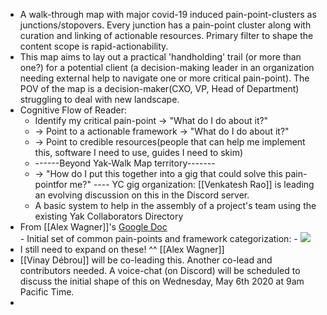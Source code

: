 - A walk-through map with major covid-19 induced pain-point-clusters as junctions/stopovers. Every junction has a pain-point cluster along with curation and linking of actionable resources. Primary filter to shape the content scope is rapid-actionability.
- This map aims to lay out a practical 'handholding' trail (or more than one?) for a potential client (a decision-making leader in an organization needing external help to navigate one or more critical pain-point). The POV of the map is a decision-maker(CXO, VP, Head of Department) struggling to deal with new landscape. 
- Cognitive Flow of Reader: 
    - Identify my critical pain-point -> "What do I do about it?" 
    - -> Point to a actionable framework -> "What do I do about it?" 
    - -> Point to credible resources(people that can help me implement this, software I need to use, guides I need to skim)
    - ------Beyond Yak-Walk Map territory-------
    - -> "How do I put this together into a gig that could solve this pain-pointfor me?"  ---- YC gig organization: [[Venkatesh Rao]] is leading an evolving discussion on this in the Discord server. 
    - A basic system to help in the assembly of a project's team using the existing Yak Collaborators Directory
-    From [[Alex Wagner]]'s [Google Doc](https://docs.google.com/document/d/1YQA_MFVbzukkke_wrAXrz-bCOAz_sRBPbSNrklhTDGM/edit#)  
    - Initial set of common pain-points and framework categorization:
    - ![](https://firebasestorage.googleapis.com/v0/b/firescript-577a2.appspot.com/o/imgs%2Fapp%2FArtOfGig%2FkU9mzPaUUP.png?alt=media&token=44d3a47f-da0a-45bd-a5e4-4c31f78a9ac5)
- I still need to expand on these! ^^ [[Alex Wagner]]
- [[Vinay Débrou]] will be co-leading this. Another co-lead and contributors needed. A voice-chat (on Discord) will be scheduled to discuss the initial shape of this on Wednesday, May 6th 2020 at 9am Pacific Time. 
- 
